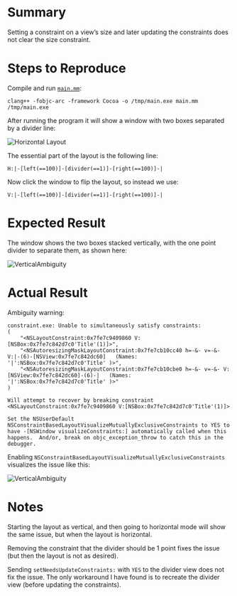# Summary

Setting a constraint on a view’s size and later updating the constraints does not clear the size constraint.

# Steps to Reproduce

Compile and run [`main.mm`](ConstraintBasedLayout/main.mm):

    clang++ -fobjc-arc -framework Cocoa -o /tmp/main.exe main.mm
    /tmp/main.exe

After running the program it will show a window with two boxes separated by a divider line:

![Horizontal Layout](https://raw.github.com/sorbits/rdar/master/ConstraintBasedLayout/images/Horizontal.png)

The essential part of the layout is the following line:

    H:|-[left(==100)]-[divider(==1)]-[right(==100)]-|

Now click the window to flip the layout, so instead we use:

    V:|-[left(==100)]-[divider(==1)]-[right(==100)]-|

# Expected Result

The window shows the two boxes stacked vertically, with the one point divider to separate them, as shown here:

![VerticalAmbiguity](https://raw.github.com/sorbits/rdar/master/ConstraintBasedLayout/images/Vertical.png)

# Actual Result

Ambiguity warning:

    constraint.exe: Unable to simultaneously satisfy constraints:
    (
        "<NSLayoutConstraint:0x7fe7c9409860 V:[NSBox:0x7fe7c842d7c0'Title'(1)]>",
        "<NSAutoresizingMaskLayoutConstraint:0x7fe7cb10cc40 h=-&- v=-&- V:|-(6)-[NSView:0x7fe7c842dc60]   (Names: '|':NSBox:0x7fe7c842d7c0'Title' )>",
        "<NSAutoresizingMaskLayoutConstraint:0x7fe7cb10cbe0 h=-&- v=-&- V:[NSView:0x7fe7c842dc60]-(6)-|   (Names: '|':NSBox:0x7fe7c842d7c0'Title' )>"
    )
    
    Will attempt to recover by breaking constraint 
    <NSLayoutConstraint:0x7fe7c9409860 V:[NSBox:0x7fe7c842d7c0'Title'(1)]>
    
    Set the NSUserDefault NSConstraintBasedLayoutVisualizeMutuallyExclusiveConstraints to YES to have -[NSWindow visualizeConstraints:] automatically called when this happens.  And/or, break on objc_exception_throw to catch this in the debugger.

Enabling `NSConstraintBasedLayoutVisualizeMutuallyExclusiveConstraints` visualizes the issue like this:

![VerticalAmbiguity](https://raw.github.com/sorbits/rdar/master/ConstraintBasedLayout/images/VerticalAmbiguity.png)

# Notes

Starting the layout as vertical, and then going to horizontal mode will show the same issue, but when the layout is horizontal.

Removing the constraint that the divider should be 1 point fixes the issue (but then the layout is not as desired).

Sending `setNeedsUpdateConstraints:` with `YES` to the divider view does not fix the issue. The only workaround I have found is to recreate the divider view (before updating the constraints).
